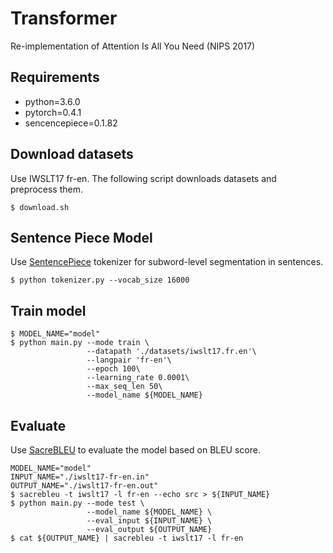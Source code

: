 # Transformer
Re-implementation of Attention Is All You Need (NIPS 2017)

## Requirements
- python=3.6.0
- pytorch=0.4.1
- sencencepiece=0.1.82

## Download datasets
Use IWSLT17 fr-en. The following script downloads datasets and preprocess them.
```
$ download.sh
```

## Sentence Piece Model
Use [SentencePiece](https://github.com/google/sentencepiece) tokenizer for subword-level segmentation in sentences.
```
$ python tokenizer.py --vocab_size 16000
```

## Train model
```
$ MODEL_NAME="model"
$ python main.py --mode train \
                 --datapath './datasets/iwslt17.fr.en'\
                 --langpair 'fr-en'\
                 --epoch 100\
                 --learning_rate 0.0001\
                 --max_seq_len 50\
                 --model_name ${MODEL_NAME}
```

## Evaluate
Use [SacreBLEU](https://github.com/mjpost/sacreBLEU) to evaluate the model based on BLEU score.
```
MODEL_NAME="model"
INPUT_NAME="./iwslt17-fr-en.in"
OUTPUT_NAME="./iwslt17-fr-en.out"
$ sacrebleu -t iwslt17 -l fr-en --echo src > ${INPUT_NAME}
$ python main.py --mode test \
                 --model_name ${MODEL_NAME} \
                 --eval_input ${INPUT_NAME} \
                 --eval_output ${OUTPUT_NAME}
$ cat ${OUTPUT_NAME} | sacrebleu -t iwslt17 -l fr-en
```